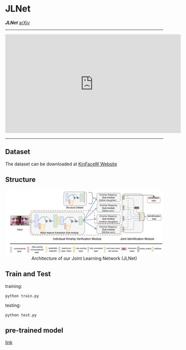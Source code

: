# JLNet

***JLNet*** [arXiv](https://arxiv.org/pdf/2004.06382.pdf)

------------------------
<iframe width="560" height="315" src="https://www.youtube.com/embed/PZMiyP2oPBo" frameborder="0" allow="accelerometer; autoplay; encrypted-media; gyroscope; picture-in-picture" allowfullscreen></iframe>

------------------------

## Dataset
The dataset can be downloaded at [KinFaceW Website](https://www.kinfacew.com/download.html)


## Structure
<center>
 <img src='./imgs/structure.png' >
 <figcaption> Architecture of our Joint Learning Network (JLNet)  </figcaption>
</center>

## Train and Test

training:

```
python train.py
```

testing:

```
python test.py
```

## pre-trained model
[link](https://drive.google.com/drive/folders/1CzqX67Z1F0yWJuO4zgpT7s_70P4mVbKE?usp=sharing)
